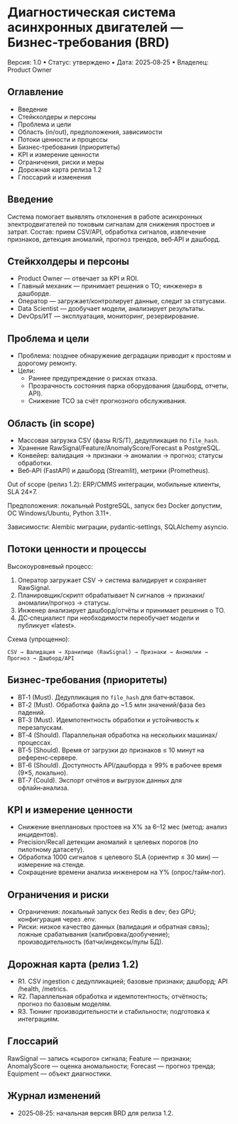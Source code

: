 # Диагностическая система асинхронных двигателей — Бизнес‑требования (BRD)

Версия: 1.0 • Статус: утверждено • Дата: 2025‑08‑25 • Владелец: Product Owner

## Оглавление

- Введение
- Стейкхолдеры и персоны
- Проблема и цели
- Область (in/out), предположения, зависимости
- Потоки ценности и процессы
- Бизнес‑требования (приоритеты)
- KPI и измерение ценности
- Ограничения, риски и меры
- Дорожная карта релиза 1.2
- Глоссарий и изменения

## Введение
Система помогает выявлять отклонения в работе асинхронных электродвигателей по токовым сигналам для снижения простоев и затрат. Состав: прием CSV/API, обработка сигналов, извлечение признаков, детекция аномалий, прогноз трендов, веб‑API и дашборд.

## Стейкхолдеры и персоны
- Product Owner — отвечает за KPI и ROI.
- Главный механик — принимает решения о ТО; «инженер» в дашборде.
- Оператор — загружает/контролирует данные, следит за статусами.
- Data Scientist — дообучает модели, анализирует результаты.
- DevOps/ИТ — эксплуатация, мониторинг, резервирование.

## Проблема и цели
- Проблема: позднее обнаружение деградации приводит к простоям и дорогому ремонту.
- Цели:
	- Раннее предупреждение о рисках отказа.
	- Прозрачность состояния парка оборудования (дашборд, отчеты, API).
	- Снижение TCO за счёт прогнозного обслуживания.

## Область (in scope)
- Массовая загрузка CSV (фазы R/S/T), дедупликация по `file_hash`.
- Хранение RawSignal/Feature/AnomalyScore/Forecast в PostgreSQL.
- Конвейер: валидация → признаки → аномалии → прогноз; статусы обработки.
- Веб‑API (FastAPI) и дашборд (Streamlit), метрики (Prometheus).

Out of scope (релиз 1.2): ERP/CMMS интеграции, мобильные клиенты, SLA 24×7.

Предположения: локальный PostgreSQL, запуск без Docker допустим, ОС Windows/Ubuntu, Python 3.11+.

Зависимости: Alembic миграции, pydantic‑settings, SQLAlchemy asyncio.

## Потоки ценности и процессы
Высокоуровневый процесс:
1) Оператор загружает CSV → система валидирует и сохраняет RawSignal.
2) Планировщик/скрипт обрабатывает N сигналов → признаки/аномалии/прогноз → статусы.
3) Инженер анализирует дашборд/отчёты и принимает решения о ТО.
4) ДС‑специалист при необходимости переобучает модели и публикует «latest».

Схема (упрощенно):

```
CSV → Валидация → Хранилище (RawSignal) → Признаки → Аномалии → Прогноз → Дашборд/API
```

## Бизнес‑требования (приоритеты)
- BT‑1 (Must). Дедупликация по `file_hash` для батч‑вставок.
- BT‑2 (Must). Обработка файла до ~1.5 млн значений/фаза без падений.
- BT‑3 (Must). Идемпотентность обработки и устойчивость к перезапускам.
- BT‑4 (Should). Параллельная обработка на нескольких машинах/процессах.
- BT‑5 (Should). Время от загрузки до признаков ≤ 10 минут на референс‑сервере.
- BT‑6 (Should). Доступность API/дашборда ≥ 99% в рабочее время (9×5, локально).
- BT‑7 (Could). Экспорт отчётов и выгрузок данных для офлайн‑анализа.

## KPI и измерение ценности
- Снижение внеплановых простоев на X% за 6–12 мес (метод: анализ инцидентов).
- Precision/Recall детекции аномалий ≥ целевых порогов (по пилотному датасету).
- Обработка 1000 сигналов ≤ целевого SLA (ориентир ≤ 30 мин) — измерение на стенде.
- Сокращение времени анализа инженером на Y% (опрос/тайм‑лог).

## Ограничения и риски
- Ограничения: локальный запуск без Redis в dev; без GPU; конфигурация через .env.
- Риски: низкое качество данных (валидация и обратная связь); ложные срабатывания (калибровка/дообучение); производительность (батчи/индексы/пулы БД).

## Дорожная карта (релиз 1.2)
- R1. CSV ingestion с дедупликацией; базовые признаки; дашборд; API /health, /metrics.
- R2. Параллельная обработка и идемпотентность; отчётность; прогноз по базовым моделям.
- R3. Тюнинг производительности и стабильности; подготовка к интеграциям.

## Глоссарий
RawSignal — запись «сырого» сигнала; Feature — признаки; AnomalyScore — оценка аномальности; Forecast — прогноз тренда; Equipment — объект диагностики.

## Журнал изменений
- 2025‑08‑25: начальная версия BRD для релиза 1.2.
